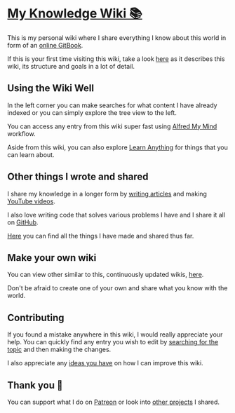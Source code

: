 # [My Knowledge Wiki 📚](https://wiki.nikitavoloboev.xyz)
This is my personal wiki where I share everything I know about this world in form of an [online GitBook](https://wiki.nikitavoloboev.xyz).

If this is your first time visiting this wiki, take a look [here](meta/meta.md) as it describes this wiki, its structure and goals in a lot of detail.

## Using the Wiki Well
In the left corner you can make searches for what content I have already indexed or you can simply explore the tree view to the left.

You can access any entry from this wiki super fast using [Alfred My Mind](https://github.com/nikitavoloboev/alfred-my-mind) workflow.

Aside from this wiki, you can also explore [Learn Anything](https://learn-anything.xyz) for things that you can learn about.

## Other things I wrote and shared
I share my knowledge in a longer form by [writing articles](sharing/my-articles.md) and making [YouTube videos](sharing/my-youtube.md).

I also love writing code that solves various problems I have and I share it all on [GitHub](https://github.com/nikitavoloboev).

[Here](http://nikitavoloboev.xyz/projects) you can find all the things I have made and shared thus far.

## Make your own wiki
You can view other similar to this, continuously updated wikis, [here](https://github.com/RichardLitt/meta-knowledge#readme).

Don't be afraid to create one of your own and share what you know with the world.

## Contributing
If you found a mistake anywhere in this wiki, I would really appreciate your help. You can quickly find any entry you wish to edit by [searching for the topic](https://github.com/nikitavoloboev/knowledge/find/master) and then making the changes.

I also appreciate any [ideas you have](https://github.com/nikitavoloboev/knowledge/issues/new) on how I can improve this wiki.

## Thank you 💜
You can support what I do on [Patreon](https://www.patreon.com/nikitavoloboev) or look into [other projects](https://nikitavoloboev.xyz/projects) I shared.